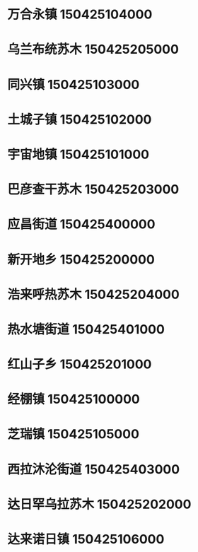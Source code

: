 # 万合永镇 150425104000
# 乌兰布统苏木 150425205000
# 同兴镇 150425103000
# 土城子镇 150425102000
# 宇宙地镇 150425101000
# 巴彦查干苏木 150425203000
# 应昌街道 150425400000
# 新开地乡 150425200000
# 浩来呼热苏木 150425204000
# 热水塘街道 150425401000
# 红山子乡 150425201000
# 经棚镇 150425100000
# 芝瑞镇 150425105000
# 西拉沐沦街道 150425403000
# 达日罕乌拉苏木 150425202000
# 达来诺日镇 150425106000
